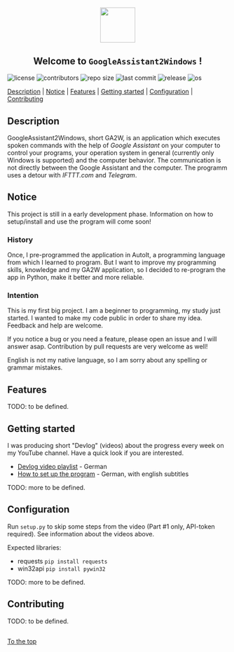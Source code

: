 #####

<p align="center">
    <img src="https://raw.githubusercontent.com/brain4tech/googleassistant2windows/master/media/GA2W-logo.ico?s=80" width="80" />
    <h2 align="center">Welcome to <code>GoogleAssistant2Windows</code> !</h2>
</p>

![license](https://img.shields.io/badge/license-MIT-green.svg?logo=spdx)
![contributors](https://img.shields.io/github/contributors/brain4tech/googleassistant2windows.svg?logo=github)
![repo size](https://img.shields.io/github/repo-size/brain4tech/googleassistant2windows.svg?logo=github)
![last commit](https://img.shields.io/github/last-commit/brain4tech/googleassistant2windows.svg?logo=github)
![release](https://img.shields.io/github/release/brain4tech/googleassistant2windows.svg?logo=github)
![os](https://img.shields.io/badge/os-windows-blueviolet.svg?logo=windows)

[Description](#description) | [Notice](#notice) | [Features](#features) | [Getting started](#getting-started) | [Configuration](#configuration) | [Contributing](#contributing)

## Description

GoogleAssistant2Windows, short GA2W, is an application which executes spoken commands with the help of *Google Assistant* on your computer to control your programs, your operation system in general (currently only Windows is supported) and the computer behavior. The communication is not directly between the Google Assistant and the computer. The programm uses a detour with *IFTTT.com* and *Telegram*.

## Notice

This project is still in a early development phase. Information on how to setup/install and use the program will come soon!

### History

Once, I pre-programmed the application in AutoIt, a programming language from which I learned to program.
But I want to improve my programming skills, knowledge and my GA2W application,
so I decided to re-program the app in Python, make it better and more reliable.

### Intention

This is my first big project. I am a beginner to programming, my study just started.
I wanted to make my code public in order to share my idea. Feedback and help are welcome.

If you notice a bug or you need a feature, please open an issue and I will answer asap.
Contribution by pull requests are very welcome as well!

English is not my native language, so I am sorry about any spelling or grammar mistakes.

## Features

TODO: to be defined.

## Getting started

I was producing short "Devlog" (videos) about the progress every week on my YouTube channel.
Have a quick look if you are interested.

- [Devlog video playlist](https://www.youtube.com/playlist?list=PL9IDggoskDpIRBojm6RpWjcMtCI8cIMZp) - German
- [How to set up the program](https://youtu.be/fkwVXExyV48) - German, with english subtitles

TODO: more to be defined.

## Configuration

Run `setup.py` to skip some steps from the video (Part #1 only, API-token required).
See information about the videos above.

Expected libraries:
- requests `pip install requests`
- win32api `pip install pywin32`

TODO: more to be defined.

## Contributing

TODO: to be defined.

##

[To the top](#)

